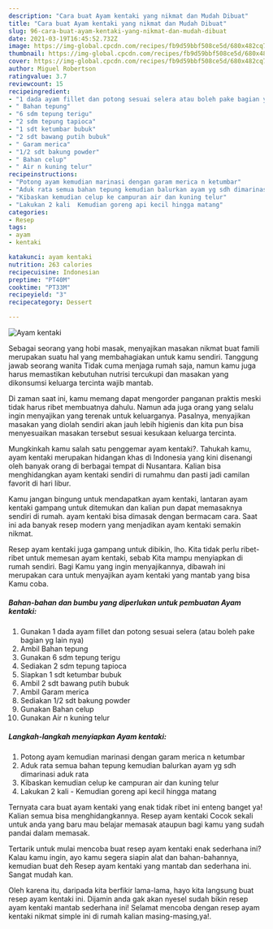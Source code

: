 ```yaml
---
description: "Cara buat Ayam kentaki yang nikmat dan Mudah Dibuat"
title: "Cara buat Ayam kentaki yang nikmat dan Mudah Dibuat"
slug: 96-cara-buat-ayam-kentaki-yang-nikmat-dan-mudah-dibuat
date: 2021-03-19T16:45:52.732Z
image: https://img-global.cpcdn.com/recipes/fb9d59bbf508ce5d/680x482cq70/ayam-kentaki-foto-resep-utama.jpg
thumbnail: https://img-global.cpcdn.com/recipes/fb9d59bbf508ce5d/680x482cq70/ayam-kentaki-foto-resep-utama.jpg
cover: https://img-global.cpcdn.com/recipes/fb9d59bbf508ce5d/680x482cq70/ayam-kentaki-foto-resep-utama.jpg
author: Miguel Robertson
ratingvalue: 3.7
reviewcount: 15
recipeingredient:
- "1 dada ayam fillet dan potong sesuai selera atau boleh pake bagian yg lain nya"
- " Bahan tepung"
- "6 sdm tepung terigu"
- "2 sdm tepung tapioca"
- "1 sdt ketumbar bubuk"
- "2 sdt bawang putih bubuk"
- " Garam merica"
- "1/2 sdt bakung powder"
- " Bahan celup"
- " Air n kuning telur"
recipeinstructions:
- "Potong ayam kemudian marinasi dengan garam merica n ketumbar"
- "Aduk rata semua bahan tepung kemudian balurkan ayam yg sdh dimarinasi aduk rata"
- "Kibaskan kemudian celup ke campuran air dan kuning telur"
- "Lakukan 2 kali  Kemudian goreng api kecil hingga matang"
categories:
- Resep
tags:
- ayam
- kentaki

katakunci: ayam kentaki 
nutrition: 263 calories
recipecuisine: Indonesian
preptime: "PT40M"
cooktime: "PT33M"
recipeyield: "3"
recipecategory: Dessert

---
```



![Ayam kentaki](https://img-global.cpcdn.com/recipes/fb9d59bbf508ce5d/680x482cq70/ayam-kentaki-foto-resep-utama.jpg)

Sebagai seorang yang hobi masak, menyajikan masakan nikmat buat famili merupakan suatu hal yang membahagiakan untuk kamu sendiri. Tanggung jawab seorang  wanita Tidak cuma menjaga rumah saja, namun kamu juga harus memastikan kebutuhan nutrisi tercukupi dan masakan yang dikonsumsi keluarga tercinta wajib mantab.

Di zaman  saat ini, kamu memang dapat mengorder panganan praktis meski tidak harus ribet membuatnya dahulu. Namun ada juga orang yang selalu ingin menyajikan yang terenak untuk keluarganya. Pasalnya, menyajikan masakan yang diolah sendiri akan jauh lebih higienis dan kita pun bisa menyesuaikan masakan tersebut sesuai kesukaan keluarga tercinta. 



Mungkinkah kamu salah satu penggemar ayam kentaki?. Tahukah kamu, ayam kentaki merupakan hidangan khas di Indonesia yang kini disenangi oleh banyak orang di berbagai tempat di Nusantara. Kalian bisa menghidangkan ayam kentaki sendiri di rumahmu dan pasti jadi camilan favorit di hari libur.

Kamu jangan bingung untuk mendapatkan ayam kentaki, lantaran ayam kentaki gampang untuk ditemukan dan kalian pun dapat memasaknya sendiri di rumah. ayam kentaki bisa dimasak dengan bermacam cara. Saat ini ada banyak resep modern yang menjadikan ayam kentaki semakin nikmat.

Resep ayam kentaki juga gampang untuk dibikin, lho. Kita tidak perlu ribet-ribet untuk memesan ayam kentaki, sebab Kita mampu menyiapkan di rumah sendiri. Bagi Kamu yang ingin menyajikannya, dibawah ini merupakan cara untuk menyajikan ayam kentaki yang mantab yang bisa Kamu coba.

<!--inarticleads1-->

##### Bahan-bahan dan bumbu yang diperlukan untuk pembuatan Ayam kentaki:

1. Gunakan 1 dada ayam fillet dan potong sesuai selera (atau boleh pake bagian yg lain nya)
1. Ambil  Bahan tepung
1. Gunakan 6 sdm tepung terigu
1. Sediakan 2 sdm tepung tapioca
1. Siapkan 1 sdt ketumbar bubuk
1. Ambil 2 sdt bawang putih bubuk
1. Ambil  Garam merica
1. Sediakan 1/2 sdt bakung powder
1. Gunakan  Bahan celup
1. Gunakan  Air n kuning telur




<!--inarticleads2-->

##### Langkah-langkah menyiapkan Ayam kentaki:

1. Potong ayam kemudian marinasi dengan garam merica n ketumbar
1. Aduk rata semua bahan tepung kemudian balurkan ayam yg sdh dimarinasi aduk rata
1. Kibaskan kemudian celup ke campuran air dan kuning telur
1. Lakukan 2 kali  - Kemudian goreng api kecil hingga matang




Ternyata cara buat ayam kentaki yang enak tidak ribet ini enteng banget ya! Kalian semua bisa menghidangkannya. Resep ayam kentaki Cocok sekali untuk anda yang baru mau belajar memasak ataupun bagi kamu yang sudah pandai dalam memasak.

Tertarik untuk mulai mencoba buat resep ayam kentaki enak sederhana ini? Kalau kamu ingin, ayo kamu segera siapin alat dan bahan-bahannya, kemudian buat deh Resep ayam kentaki yang mantab dan sederhana ini. Sangat mudah kan. 

Oleh karena itu, daripada kita berfikir lama-lama, hayo kita langsung buat resep ayam kentaki ini. Dijamin anda gak akan nyesel sudah bikin resep ayam kentaki mantab sederhana ini! Selamat mencoba dengan resep ayam kentaki nikmat simple ini di rumah kalian masing-masing,ya!.

